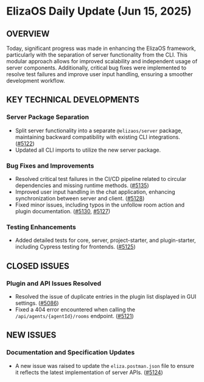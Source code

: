 # ElizaOS Daily Update (Jun 15, 2025)

## OVERVIEW 
Today, significant progress was made in enhancing the ElizaOS framework, particularly with the separation of server functionality from the CLI. This modular approach allows for improved scalability and independent usage of server components. Additionally, critical bug fixes were implemented to resolve test failures and improve user input handling, ensuring a smoother development workflow.

## KEY TECHNICAL DEVELOPMENTS

### Server Package Separation
- Split server functionality into a separate `@elizaos/server` package, maintaining backward compatibility with existing CLI integrations. ([#5122](https://github.com/elizaos/eliza/pull/5122))
- Updated all CLI imports to utilize the new server package.

### Bug Fixes and Improvements
- Resolved critical test failures in the CI/CD pipeline related to circular dependencies and missing runtime methods. ([#5135](https://github.com/elizaos/eliza/pull/5135))
- Improved user input handling in the chat application, enhancing synchronization between server and client. ([#5128](https://github.com/elizaos/eliza/pull/5128))
- Fixed minor issues, including typos in the unfollow room action and plugin documentation. ([#5130](https://github.com/elizaos/eliza/pull/5130), [#5127](https://github.com/elizaos/eliza/pull/5127))

### Testing Enhancements
- Added detailed tests for core, server, project-starter, and plugin-starter, including Cypress testing for frontends. ([#5125](https://github.com/elizaos/eliza/pull/5125))

## CLOSED ISSUES

### Plugin and API Issues Resolved
- Resolved the issue of duplicate entries in the plugin list displayed in GUI settings. ([#5086](https://github.com/elizaos/eliza/issues/5086))
- Fixed a 404 error encountered when calling the `/api/agents/{agentId}/rooms` endpoint. ([#5121](https://github.com/elizaos/eliza/issues/5121))

## NEW ISSUES

### Documentation and Specification Updates
- A new issue was raised to update the `eliza.postman.json` file to ensure it reflects the latest implementation of server APIs. ([#5124](https://github.com/elizaos/eliza/issues/5124))